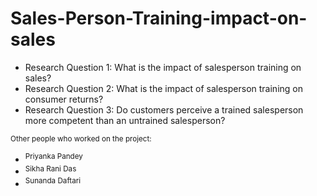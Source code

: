 # Sales-Person-Training-impact-on-sales
* Research Question 1: What is the impact of salesperson training on sales?
* Research Question 2: What is the impact of salesperson training on consumer returns?
* Research Question 3: Do customers perceive a trained salesperson more competent than an untrained salesperson?

<sup> Other people who worked on the project: <sub> 
- <sup> Priyanka Pandey <sub> 
- <sup> Sikha Rani Das <sub> 
- <sup> Sunanda Daftari <sub>


